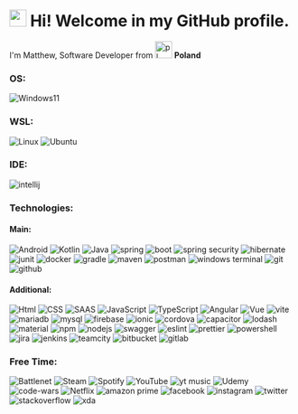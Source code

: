 <h1><img src="https://emojis.slackmojis.com/emojis/images/1643513081/48669/android-dance.gif?1643513081" width="30" alt="android"/> Hi! Welcome in my GitHub profile. </h1>

<p>I'm Matthew, Software Developer from <img src="https://emojis.slackmojis.com/emojis/images/1621376537/40081/poland.gif?1621376537" width="30" alt="pl"/> <b>Poland</b>
<h3>OS:</h3>
<div>
    <img src="https://img.shields.io/badge/Windows_11-0078d4?style=for-the-badge&logo=windows-11&logoColor=white" alt="Windows11" />
</div>
<h3>WSL:</h3>
<div>
    <img src="https://img.shields.io/badge/Linux-FCC624?style=for-the-badge&logo=linux&logoColor=black" alt="Linux" />
    <img src="https://img.shields.io/badge/Ubuntu-E95420?style=for-the-badge&logo=ubuntu&logoColor=white" alt="Ubuntu" />
</div>
<h3>IDE:</h3>
<div>
    <img src="https://img.shields.io/badge/IntelliJ_IDEA-000000.svg?style=for-the-badge&logo=intellij-idea&logoColor=white" alt="intellij" />
</div>
<h3>Technologies:</h3>
<h4>Main:</h4>
<div>
    <img src="https://img.shields.io/badge/Android-3DDC84?style=for-the-badge&logo=android&logoColor=white" alt="Android" />
    <img src="https://img.shields.io/badge/Kotlin-0095D5?&style=for-the-badge&logo=kotlin&logoColor=white" alt="Kotlin" />
    <img src="https://img.shields.io/badge/Java-ED8B00?style=for-the-badge&logo=java&logoColor=white" alt="Java" />
    <img src="https://img.shields.io/badge/Spring-6DB33F?style=for-the-badge&logo=spring&logoColor=white" alt="spring" />
    <img src="https://img.shields.io/badge/Spring_Boot-F2F4F9?style=for-the-badge&logo=spring-boot" alt="boot" />
    <img src="https://img.shields.io/badge/Spring_Security-6DB33F?style=for-the-badge&logo=Spring-Security&logoColor=white" alt="spring security" />    
    <img src="https://img.shields.io/badge/Hibernate-59666C?style=for-the-badge&logo=Hibernate&logoColor=white" alt="hibernate" />
    <img src="https://img.shields.io/badge/Junit5-25A162?style=for-the-badge&logo=junit5&logoColor=white" alt="junit" />
    <img src="https://img.shields.io/badge/Docker-2CA5E0?style=for-the-badge&logo=docker&logoColor=white" alt="docker" />
    <img src="https://img.shields.io/badge/gradle-02303A?style=for-the-badge&logo=gradle&logoColor=white" alt="gradle" />
    <img src="https://img.shields.io/badge/apache_maven-C71A36?style=for-the-badge&logo=apachemaven&logoColor=white" alt="maven" />
    <img src="https://img.shields.io/badge/Postman-FF6C37?style=for-the-badge&logo=Postman&logoColor=white" alt="postman" />
    <img src="https://img.shields.io/badge/windows%20terminal-4D4D4D?style=for-the-badge&logo=windows%20terminal&logoColor=white" alt="windows terminal" />
<img src="https://img.shields.io/badge/GIT-E44C30?style=for-the-badge&logo=git&logoColor=white" alt="git" />
<img src="https://img.shields.io/badge/GitHub-100000?style=for-the-badge&logo=github&logoColor=white" alt="github" />
</div>
<h4>Additional:</h4>
<div>
    <img src="https://img.shields.io/badge/HTML5-E34F26?style=for-the-badge&logo=html5&logoColor=white" alt="Html" />
    <img src="https://img.shields.io/badge/CSS3-1572B6?style=for-the-badge&logo=css3&logoColor=white" alt="CSS" />
    <img src="https://img.shields.io/badge/Sass-CC6699?style=for-the-badge&logo=sass&logoColor=white" alt="SAAS" />
    <img src="https://img.shields.io/badge/JavaScript-F7DF1E?style=for-the-badge&logo=javascript&logoColor=black" alt="JavaScript" />
    <img src="https://img.shields.io/badge/TypeScript-007ACC?style=for-the-badge&logo=typescript&logoColor=white" alt="TypeScript" />
    <img src="https://img.shields.io/badge/Angular-DD0031?style=for-the-badge&logo=angular&logoColor=white" alt="Angular" />
    <img src="https://img.shields.io/badge/Vue.js-35495E?style=for-the-badge&logo=vue.js&logoColor=4FC08D" alt="Vue" />
    <img src="https://img.shields.io/badge/Vite-B73BFE?style=for-the-badge&logo=vite&logoColor=FFD62E" alt="vite" />
    <img src="https://img.shields.io/badge/MariaDB-003545?style=for-the-badge&logo=mariadb&logoColor=white" alt="mariadb" />
    <img src="https://img.shields.io/badge/MySQL-005C84?style=for-the-badge&logo=mysql&logoColor=white" alt="mysql" />    
    <img src="https://img.shields.io/badge/firebase-ffca28?style=for-the-badge&logo=firebase&logoColor=black" alt="firebase" />
    <img src="https://img.shields.io/badge/Ionic-3880FF?style=for-the-badge&logo=ionic&logoColor=white" alt="ionic" />
    <img src="https://img.shields.io/badge/Cordova-35434F?style=for-the-badge&logo=apache-cordova&logoColor=E8E8E8" alt="cordova" />
    <img src="https://img.shields.io/badge/Capacitor-119EFF?style=for-the-badge&logo=Capacitor&logoColor=white" alt="capacitor" />
    <img src="https://img.shields.io/badge/Lodash-3492FF?style=for-the-badge&logo=lodash&logoColor=white" alt="lodash" />
    <img src="https://img.shields.io/badge/material%20design-757575?style=for-the-badge&logo=material%20design&logoColor=white" alt="material" />
    <img src="https://img.shields.io/badge/npm-CB3837?style=for-the-badge&logo=npm&logoColor=white" alt="npm" />
    <img src="https://img.shields.io/badge/Node.js-339933?style=for-the-badge&logo=nodedotjs&logoColor=white" alt="nodejs" />
    <img src="https://img.shields.io/badge/Swagger-85EA2D?style=for-the-badge&logo=Swagger&logoColor=white" alt="swagger" />
    <img src="https://img.shields.io/badge/eslint-3A33D1?style=for-the-badge&logo=eslint&logoColor=white" alt="eslint" />
    <img src="https://img.shields.io/badge/prettier-1A2C34?style=for-the-badge&logo=prettier&logoColor=F7BA3E" alt="prettier" />
    <img src="https://img.shields.io/badge/powershell-5391FE?style=for-the-badge&logo=powershell&logoColor=white" alt="powershell" />
    <img src="https://img.shields.io/badge/Jira-0052CC?style=for-the-badge&logo=Jira&logoColor=white" alt="jira" />
    <img src="https://img.shields.io/badge/Jenkins-D24939?style=for-the-badge&logo=Jenkins&logoColor=white" alt="jenkins" />
    <img src="https://img.shields.io/badge/TeamCity-000000?style=for-the-badge&logo=TeamCity&logoColor=white" alt="teamcity" />
    <img src="https://img.shields.io/badge/Bitbucket-0747a6?style=for-the-badge&logo=bitbucket&logoColor=white" alt="bitbucket" />
    <img src="https://img.shields.io/badge/GitLab-330F63?style=for-the-badge&logo=gitlab&logoColor=white" alt="gitlab" />
</div>
<h3>Free Time:</h3>
<div>
    <img src="https://img.shields.io/badge/Battle.net-000?style=for-the-badge&logo=battle.net&logoColor=148EFF" alt="Battlenet" />
    <img src="https://img.shields.io/badge/Steam-000000?style=for-the-badge&logo=steam&logoColor=white" alt="Steam" />
    <img src="https://img.shields.io/badge/Spotify-1ED760?&style=for-the-badge&logo=spotify&logoColor=white" alt="Spotify" />
    <img src="https://img.shields.io/badge/YouTube-FF0000?style=for-the-badge&logo=youtube&logoColor=white" alt="YouTube" />
    <img src="https://img.shields.io/badge/YouTube_Music-FF0000?style=for-the-badge&logo=youtube-music&logoColor=white" alt="yt music">
    <img src="https://img.shields.io/badge/Udemy-EC5252?style=for-the-badge&logo=Udemy&logoColor=white" alt="Udemy" />
    <img src="https://img.shields.io/badge/Codewars-B1361E?style=for-the-badge&logo=Codewars&logoColor=white" alt="code-wars" />
    <img src="https://img.shields.io/badge/Netflix-E50914?style=for-the-badge&logo=netflix&logoColor=white" alt="Netflix" />
    <img src="https://img.shields.io/badge/Amazon%20Prime-00A8E1?style=for-the-badge&logo=netflix&logoColor=whit" alt="amazon prime" />
    <img src="https://img.shields.io/badge/Facebook-1877F2?style=for-the-badge&logo=facebook&logoColor=white" alt="facebook" />
    <img src="https://img.shields.io/badge/Instagram-E4405F?style=for-the-badge&logo=instagram&logoColor=white" alt="instagram" />
    <img src="https://img.shields.io/badge/Twitter-1DA1F2?style=for-the-badge&logo=twitter&logoColor=white" alt="twitter" />
    <img src="https://img.shields.io/badge/Stack_Overflow-FE7A16?style=for-the-badge&logo=stack-overflow&logoColor=white" alt="stackoverflow" />
    <img src="https://img.shields.io/badge/xda%20developers-2DAAE9?style=for-the-badge&logo=xda-developers&logoColor=white" alt="xda" />
</div>

